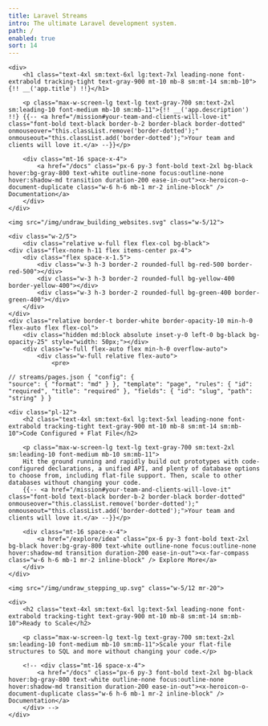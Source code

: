 ```yaml
---
title: Laravel Streams
intro: The ultimate Laravel development system.
path: /
enabled: true
sort: 14
---
```


<div class="flex p-20">
    
    <div>
        <h1 class="text-4xl sm:text-6xl lg:text-7xl leading-none font-extrabold tracking-tight text-gray-900 mt-10 mb-8 sm:mt-14 sm:mb-10">{!! __('app.title') !!}</h1>
        
        <p class="max-w-screen-lg text-lg text-gray-700 sm:text-2xl sm:leading-10 font-medium mb-10 sm:mb-11">{!! __('app.description') !!} {{-- <a href="/mission#your-team-and-clients-will-love-it" class="font-bold text-black border-b-2 border-black border-dotted" onmouseover="this.classList.remove('border-dotted');" onmouseout="this.classList.add('border-dotted');">Your team and clients will love it.</a> --}}</p>    

        <div class="mt-16 space-x-4">
            <a href="/docs" class="px-6 py-3 font-bold text-2xl bg-black hover:bg-gray-800 text-white outline-none focus:outline-none hover:shadow-md transition duration-200 ease-in-out"><x-heroicon-o-document-duplicate class="w-6 h-6 mb-1 mr-2 inline-block" /> Documentation</a>
        </div>
    </div>

    <img src="/img/undraw_building_websites.svg" class="w-5/12">
    
</div>



<div class="flex py-24 px-20 my-24 bg-white">

    <div class="w-2/5">
        <div class="relative w-full flex flex-col bg-black">
    <div class="flex-none h-11 flex items-center px-4">
        <div class="flex space-x-1.5">
            <div class="w-3 h-3 border-2 rounded-full bg-red-500 border-red-500"></div>
            <div class="w-3 h-3 border-2 rounded-full bg-yellow-400 border-yellow-400"></div>
            <div class="w-3 h-3 border-2 rounded-full bg-green-400 border-green-400"></div>
        </div>
    </div>
    <div class="relative border-t border-white border-opacity-10 min-h-0 flex-auto flex flex-col">
        <div class="hidden md:block absolute inset-y-0 left-0 bg-black bg-opacity-25" style="width: 50px;"></div>
        <div class="w-full flex-auto flex min-h-0 overflow-auto">
            <div class="w-full relative flex-auto">
                <pre>
<code class="language-json">// streams/pages.json
{
    "config": {
        "source": {
            "format": "md"
        }
    },
    "template": "page",
    "rules": {
        "id": "required",
        "title": "required"
    },
    "fields": {
        "id": "slug",
        "path": "string"
    }
}</code></pre>
            </div>
        </div>
    </div>
</div>
    </div>
    
    <div class="pl-12">
        <h2 class="text-4xl sm:text-6xl lg:text-5xl leading-none font-extrabold tracking-tight text-gray-900 mt-10 mb-8 sm:mt-14 sm:mb-10">Code Configured + Flat File</h2>
        
        <p class="max-w-screen-lg text-lg text-gray-700 sm:text-2xl sm:leading-10 font-medium mb-10 sm:mb-11">
        Hit the ground running and rapidly build out prototypes with code-configured declarations, a unified API, and plenty of database options to choose from, including flat-file support. Then, scale to other databases without changing your code. 
        {{-- <a href="/mission#your-team-and-clients-will-love-it" class="font-bold text-black border-b-2 border-black border-dotted" onmouseover="this.classList.remove('border-dotted');" onmouseout="this.classList.add('border-dotted');">Your team and clients will love it.</a> --}}</p>    

        <div class="mt-16 space-x-4">
            <a href="/explore/idea" class="px-6 py-3 font-bold text-2xl bg-black hover:bg-gray-800 text-white outline-none focus:outline-none hover:shadow-md transition duration-200 ease-in-out"><x-far-compass class="w-6 h-6 mb-1 mr-2 inline-block" /> Explore More</a>
        </div>
    </div>
    
</div>



<div class="flex p-20">
    
    <img src="/img/undraw_stepping_up.svg" class="w-5/12 mr-20">
    
    <div>
        <h2 class="text-4xl sm:text-6xl lg:text-5xl leading-none font-extrabold tracking-tight text-gray-900 mt-10 mb-8 sm:mt-14 sm:mb-10">Ready to Scale</h2>
        
        <p class="max-w-screen-lg text-lg text-gray-700 sm:text-2xl sm:leading-10 font-medium mb-10 sm:mb-11">Scale your flat-file structures to SQL and more without changing your code.</p>    

        <!-- <div class="mt-16 space-x-4">
            <a href="/docs" class="px-6 py-3 font-bold text-2xl bg-black hover:bg-gray-800 text-white outline-none focus:outline-none hover:shadow-md transition duration-200 ease-in-out"><x-heroicon-o-document-duplicate class="w-6 h-6 mb-1 mr-2 inline-block" /> Documentation</a>
        </div> -->
    </div>
    
</div>
